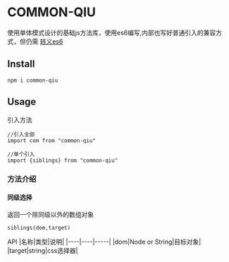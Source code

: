 # COMMON-QIU
使用单体模式设计的基础js方法库，使用es6编写,内部也写好普通引入的兼容方式，但仍需
[转义es6](https://babeljs.cn/repl/#?babili=false&browsers=&build=&builtIns=false&code_lz=Q&debug=false&forceAllTransforms=false&shippedProposals=false&circleciRepo=&evaluate=false&fileSize=false&lineWrap=true&presets=es2015%2Ces2016%2Ces2017%2Creact%2Cstage-0%2Cstage-2%2Ces2015-loose&prettier=false&targets=&version=6.26.0&envVersion=)


## Install
```
npm i common-qiu
```

## Usage
引入方法
```
//引入全部
import com from "common-qiu"

//单个引入
import {siblings} from "common-qiu"

```
### 方法介绍

#### 同级选择
返回一个除同级以外的数组对象
```
siblings(dom,target)
```
API
|名称|类型|说明|
|----|----|-----|
|dom|Node or String|目标对象|
|target|string|css选择器|




